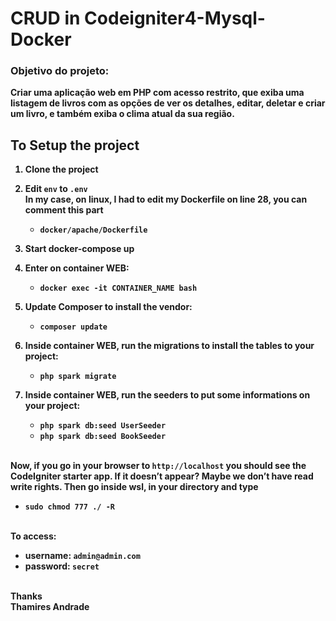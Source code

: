 # CRUD in Codeigniter4-Mysql-Docker
### <b>Objetivo do projeto<b>: 
Criar uma aplicação web em PHP com acesso restrito, que exiba uma listagem de livros com as opções de ver os detalhes, editar, deletar e criar um livro, e também exiba o clima atual da sua região.
<h>
## To Setup the project

1. Clone the project
2. Edit `env` to `.env`
\
In my case, on linux, I had to edit my Dockerfile on line 28, you can comment this part
    - `docker/apache/Dockerfile`
3. Start docker-compose up
4. Enter on container WEB:
    - `docker exec -it CONTAINER_NAME bash`

5. Update Composer to install the vendor: 
    - `composer update`
6. Inside container WEB, run the migrations to install the tables to your project:
    - `php spark migrate`

7. Inside container WEB, run the seeders to put some informations on your project: 
    - `php spark db:seed UserSeeder` 
    - `php spark db:seed BookSeeder`

\
Now, if you go in your browser to `http://localhost` you should see the CodeIgniter starter app.
If it doesn’t appear? Maybe we don’t have read write rights. Then go inside wsl, in your directory and type
- `sudo chmod 777 ./ -R`

\
To access: 
- username: `admin@admin.com`
- password: `secret`

\
Thanks
\
Thamires Andrade
